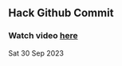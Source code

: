 
 ## Hack Github Commit 
 ### Watch video <a href="https://www.youtube.com">here</a> 
 Sat 30 Sep 2023 

